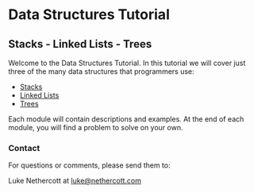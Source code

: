 # Data Structures Tutorial
## Stacks - Linked Lists - Trees

Welcome to the Data Structures Tutorial. In this tutorial we will cover just three of the many data structures that programmers use:

- [Stacks](1-stacks.md)
- [Linked Lists](2-linked-lists.md)
- [Trees](3-trees.md)

Each module will contain descriptions and examples. At the end of each module, you will find a problem to solve on your own.

### Contact
For questions or comments, please send them to:

Luke Nethercott at luke@nethercott.com
